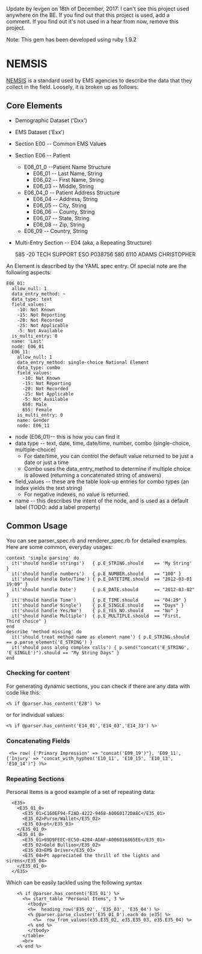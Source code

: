 Update by Ievgen on 18th of December, 2017:
I can't see this project used anywhere on the BE. If you find out that this project is used, add a comment. If you find out it's not used in a hear from now, remove this project.

Note: This gem has been developed using ruby 1.9.2

# NEMSIS

[NEMSIS](http://www.nemsis.org) is a standard used by EMS agencies to describe the data that they collect in the field.
Loosely, it is broken up as follows:

## Core Elements

* Demographic Dataset ('Dxx')
* EMS Dataset ('Exx')
* Section E00 -- Common EMS Values
* Section E06 -- Patient
  * E06_01_0 --Patient Name Structure
    * E06_01 -- Last Name, String
    * E06_02 -- First Name, String
    * E06_03 -- Middle, String
  * E06_04_0 -- Patient Address Structure
    * E06_04 -- Address, String
    * E06_05 -- City, String
    * E06_06 -- County, String
    * E06_07 -- State, String
    * E06_08 -- Zip, String
  * E06_09 -- Country, String
* Multi-Entry Section -- E04 (aka, a Repeating Structure)

    <E04>
      <E04_02>585</E04_02>
      <E04_03>-20</ E04_03>
      <E04_04>TECH SUPPORT</E04_04>
      <E04_05>ESO</ E04_05>
    </E04>
    <E04>
      <E04_01>P038756</ E04_01>
      <E04_02>580</E04_02>
      <E04_03>6110</ E04_03>
      <E04_04>ADAMS</E04_04>
      <E04_05>CHRISTOPHER</ E04_05>
    </E04>

An Element is described by the YAML spec entry. Of special note are the following aspects:

    E06_01:
      allow_null: 1
      data_entry_method: ~
      data_type: text
      field_values:
        -10: Not Known
        -15: Not Reporting
        -20: Not Recorded
        -25: Not Applicable
        -5: Not Available
      is_multi_entry: 0
      name: 'Last'
      node: E06_01
      E06_11:
        allow_null: 1
        data_entry_method: single-choice National Element
        data_type: combo
        field_values:
          -10: Not Known
          -15: Not Reporting
          -20: Not Recorded
          -25: Not Applicable
          -5: Not Available
          650: Male
          655: Female
        is_multi_entry: 0
        name: Gender
        node: E06_11


  * node (E06_01)-- this is how you can find it
  * data type -- text, date, time, date/time, number, combo (single-choice, multiple-choice)
    * For date/time, you can control the default value returned to be just a date or just a time
    * Combo uses the data_entry_method to determine if multiple choice is allowed (returning a concatenated string of answers)
  * field_values -- these are the table look-up entries for combo types (an index yields the text string)
    * For negative indexes, no value is returned.
  * name -- this describes the intent of the node, and is used as a default label (TODO: add a label property)

## Common Usage

You can see parser_spec.rb and renderer_spec.rb for detailed examples. Here are some common, everyday usages:

    context 'simple parsing' do
      it('should handle strings')   { p.E_STRING.should    == 'My String' }
      it('should handle numbers')   { p.E_NUMBER.should    == "100" }
      it('should handle Date/Time') { p.E_DATETIME.should  == "2012-03-01 19:09" }
      it('should handle Date')      { p.E_DATE.should      == "2012-03-02" }
      it('should handle Time')      { p.E_TIME.should      == "04:29" }
      it('should handle Single')    { p.E_SINGLE.should    == "Days" }
      it('should handle Yes/No')    { p.E_YES_NO.should    == "No" }
      it('should handle Multiple')  { p.E_MULTIPLE.should  == "First, Third choice" }
    end
    describe 'method missing' do
      it('should treat method name as element name') { p.E_STRING.should == p.parse_element('E_STRING') }
      it('should pass along complex calls') { p.send("concat('E_STRING', 'E_SINGLE')").should == "My String Days" }
    end

### Checking for content

For generating dynamic sections, you can check if there are any data with code like this:

    <% if @parser.has_content('E28') %>

or for individual values:

    <% if @parser.has_content('E14_01','E14_03','E14_33') %>

### Concatenating Fields

     <%= row( {'Primary Impression' => "concat('E09_19')"}, 'E09_11', {'Injury' => "concat_with_hyphen('E10_11', 'E10_15', 'E10_13', 'E10_14')"} )%>

### Repeating Sections

Personal Items is a good example of a set of repeating data:

      <E35>
        <E35_01_0>
          <E35_01>C160EF94-F2AD-4222-9468-A0060172DA8C</E35_01>
          <E35_02>Purse/Wallet</E35_02>
          <E35_03>pt</E35_03>
        </E35_01_0>
        <E35_01_0>
          <E35_01>99D9FEEC-EC50-4284-ADAF-A006016865EE</E35_01>
          <E35_02>Gold Bullion</E35_02>
          <E35_03>EMS Driver</E35_03>
          <E35_04>Pt appreciated the thrill of the lights and sirens</E35_04>
        </E35_01_0>
      </E35>

Which can be easily tackled using the following syntax

        <% if @parser.has_content('E35_01') %>
          <%= start_table "Personal Items", 3 %>
            <tbody>
            <%=  heading_row('E35_02', 'E35_03', 'E35_04') %>
            <% @parser.parse_cluster('E35_01_0').each do |e35| %>
              <%=  row_from_values(e35.E35_02, e35.E35_03, e35.E35_04) %>
            <% end %>
            </tbody>
          </table>
          <br>
        <% end %>
